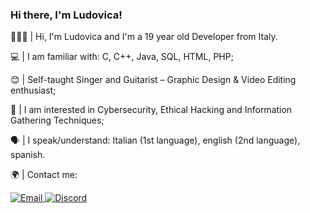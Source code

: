 ### Hi there, I'm Ludovica!

🙋🏻‍♀️ |  Hi, I'm Ludovica and I'm a 19 year old Developer from Italy.

💻 |  I am familiar with: C, C++, Java, SQL, HTML, PHP;

😊 |  Self-taught Singer and Guitarist – Graphic Design & Video Editing enthusiast;

👾 |  I am interested in Cybersecurity, Ethical Hacking and Information Gathering Techniques;

🗣️ |  I speak/understand: Italian (1st language), english (2nd language), spanish.

🌍 |  Contact me:

  <a href="mailto:ludo_sec@protonmail.com">
    <img alt="Email" src="https://img.shields.io/badge/My%20Email-white?style=for-the-badge&logo=protonmail&logoColor=%238675A9"/>
  </a>

  <a href="https://discord.gg/y5ukgMD6vx">
    <img alt="Discord" src="https://img.shields.io/badge/My%20Discord%20Server-white?style=for-the-badge&logo=discord&logoColor=%238675A9"/>
  </a>





<!--
**LudovicaPangrazio/LudovicaPangrazio** is a ✨ _special_ ✨ repository because its `README.md` (this file) appears on your GitHub profile.

Here are some ideas to get you started:

- 🔭 I’m currently working on ...
- 🌱 I’m currently learning ...
- 👯 I’m looking to collaborate on ...
- 🤔 I’m looking for help with ...
- 💬 Ask me about ...
- 📫 How to reach me: ...
- 😄 Pronouns: ...
- ⚡ Fun fact: ...
-->
